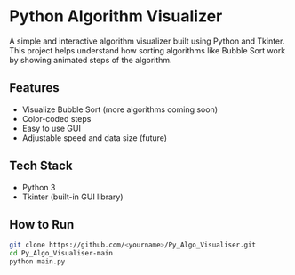 # Python Algorithm Visualizer

 A simple and interactive algorithm visualizer built using Python and Tkinter. This project helps understand how sorting algorithms like Bubble Sort work by showing animated steps of the algorithm.

## Features
- Visualize Bubble Sort (more algorithms coming soon)
- Color-coded steps
- Easy to use GUI
- Adjustable speed and data size (future)

## Tech Stack
- Python 3
- Tkinter (built-in GUI library)

##  How to Run

```bash
git clone https://github.com/<yourname>/Py_Algo_Visualiser.git
cd Py_Algo_Visualiser-main
python main.py
